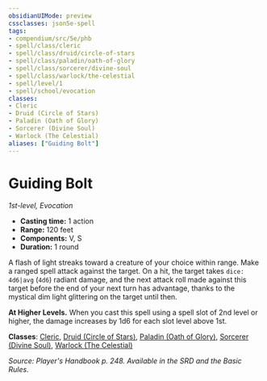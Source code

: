 ```yaml
---
obsidianUIMode: preview
cssclasses: json5e-spell
tags:
- compendium/src/5e/phb
- spell/class/cleric
- spell/class/druid/circle-of-stars
- spell/class/paladin/oath-of-glory
- spell/class/sorcerer/divine-soul
- spell/class/warlock/the-celestial
- spell/level/1
- spell/school/evocation
classes:
- Cleric
- Druid (Circle of Stars)
- Paladin (Oath of Glory)
- Sorcerer (Divine Soul)
- Warlock (The Celestial)
aliases: ["Guiding Bolt"]
---
```

# Guiding Bolt
*1st-level, Evocation*  

- **Casting time:** 1 action
- **Range:** 120 feet
- **Components:** V, S
- **Duration:** 1 round

A flash of light streaks toward a creature of your choice within range. Make a ranged spell attack against the target. On a hit, the target takes `dice: 4d6|avg` (`4d6`) radiant damage, and the next attack roll made against this target before the end of your next turn has advantage, thanks to the mystical dim light glittering on the target until then.

**At Higher Levels.** When you cast this spell using a spell slot of 2nd level or higher, the damage increases by 1d6 for each slot level above 1st.

**Classes**: [Cleric](4-Resources/Compendium/classes/cleric.md), [Druid (Circle of Stars)](4-Resources/Compendium/classes/druid-circle-of-stars-tce.md), [Paladin (Oath of Glory)](4-Resources/Compendium/classes/paladin-oath-of-glory-tce.md), [Sorcerer (Divine Soul)](4-Resources/Compendium/classes/sorcerer-divine-soul-xge.md), [Warlock (The Celestial)](4-Resources/Compendium/classes/warlock-the-celestial-xge.md)

*Source: Player's Handbook p. 248. Available in the SRD and the Basic Rules.*
